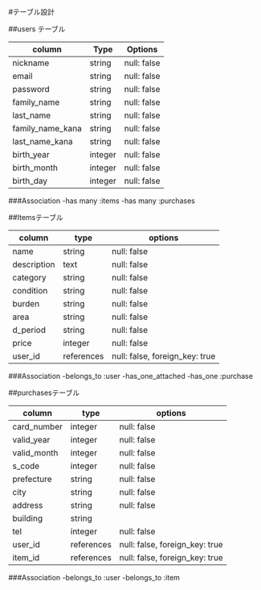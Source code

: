#テーブル設計

##users テーブル

| column           | Type    | Options     |
| ---------------- | ------- | ----------- |
| nickname         | string  | null: false |
| email            | string  | null: false |
| password         | string  | null: false |
| family_name      | string  | null: false |
| last_name        | string  | null: false |
| family_name_kana | string  | null: false |
| last_name_kana   | string  | null: false |
| birth_year       | integer | null: false |
| birth_month      | integer | null: false |
| birth_day        | integer | null: false |

###Association
-has many :items
-has many :purchases

##Itemsテーブル

| column      | type       | options                        |
| ----------- | ---------- | ------------------------------ |
| name        | string     | null: false                    |
| description | text       | null: false                    |
| category    | string     | null: false                    |
| condition   | string     | null: false                    |
| burden      | string     | null: false                    |
| area        | string     | null: false                    |
| d_period    | string     | null: false                    |
| price       | integer    | null: false                    |
| user_id     | references | null: false, foreign_key: true |

###Association
-belongs_to :user
-has_one_attached
-has_one :purchase

##purchasesテーブル

| column      | type       | options                        |
| ----------- | ---------- | ------------------------------ |
| card_number | integer    | null: false                    |
| valid_year  | integer    | null: false                    |
| valid_month | integer    | null: false                    |
| s_code      | integer    | null: false                    |
| prefecture  | string     | null: false                    |
| city        | string     | null: false                    |
| address     | string     | null: false                    |
| building    | string     |                                |
| tel         | integer    | null: false                    |
| user_id     | references | null: false, foreign_key: true |
| item_id     | references | null: false, foreign_key: true |

###Association
-belongs_to :user
-belongs_to :item